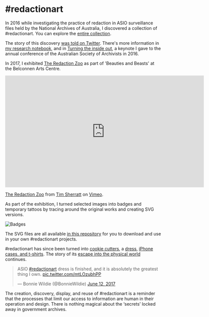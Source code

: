 # #redactionart

In 2016 while investigating the practice of redaction in ASIO surveillance files held by the National Archives of Australia, I discovered a collection of #redactionart. You can explore the [entire collection](https://owebrowse.herokuapp.com/redactions/tags/art/).

The story of this discovery [was told on Twitter](https://storify.com/wragge/redaction-art). There's more information in [my research notebook](http://timsherratt.org/research-notebook/projects/immigration-recordkeeping-and-surveillance/), and in [Turning the inside out](https://dx.doi.org/10.6084/m9.figshare.4055013), a keynote I gave to the annual conference of the Australian Society of Archivists in 2016.

In 2017, I exhibited [The Redaction Zoo](https://vimeo.com/wragge/redactionart) as part of 'Beauties and Beasts' at the Belconnen Arts Centre.

<iframe src="https://player.vimeo.com/video/215976633" width="640" height="360" frameborder="0" webkitallowfullscreen mozallowfullscreen allowfullscreen></iframe>
<p><a href="https://vimeo.com/215976633">The Redaction Zoo</a> from <a href="https://vimeo.com/wragge">Tim Sherratt</a> on <a href="https://vimeo.com">Vimeo</a>.</p>

As part of the exhibition, I turned selected images into badges and temporary tattoos by tracing around the original works and creating SVG versions.

![Badges](https://dl.dropbox.com/s/hp1u29a1ejgao37/IMG_0713.jpg)

The SVG files are all available [in this repository](https://github.com/wragge/diy-redactionart) for you to download and use in your own #redactionart projects.

\#redactionart has since been turned into [cookie cutters](https://www.thingiverse.com/thing:2379810), a [dress](https://twitter.com/BonnieWildie/status/874166580900274176), [iPhone cases, and t-shirts](https://www.redbubble.com/people/misskoko/collections/741004-redactionart). The story of its [escape into the physical world](https://storify.com/wragge/redactionart) continues.

<blockquote class="twitter-tweet" data-lang="en"><p lang="en" dir="ltr">ASIO <a href="https://twitter.com/hashtag/redactionart?src=hash&amp;ref_src=twsrc%5Etfw">#redactionart</a> dress is finished, and it is absolutely the greatest thing I own. <a href="https://t.co/mtLOzubhPP">pic.twitter.com/mtLOzubhPP</a></p>&mdash; Bonnie Wildie (@BonnieWildie) <a href="https://twitter.com/BonnieWildie/status/874166580900274176?ref_src=twsrc%5Etfw">June 12, 2017</a></blockquote>
<script async src="https://platform.twitter.com/widgets.js" charset="utf-8"></script>

The creation, discovery, display, and reuse of #redactionart is a reminder that the processes that limit our access to information are human in their operation and design. There is nothing magical about the ‘secrets’ locked away in government archives. 
